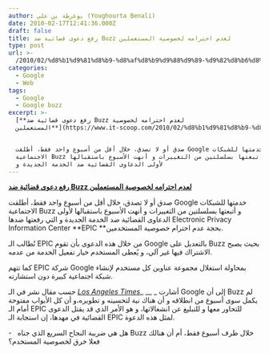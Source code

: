 ```yaml
---
author: يوغرطة بن علي (Youghourta Benali)
date: 2010-02-17T12:41:36.000Z
draft: false
title: رفع دعوى قضائية ضد Buzz لعدم احترامه لخصوصية المستعملين
type: post
url: >-
  /2010/02/%d8%b1%d9%81%d8%b9-%d8%af%d8%b9%d9%88%d9%89-%d9%82%d8%b6%d8%a7%d8%a6%d9%8a%d8%a9-%d8%b6%d8%af-buzz-%d9%84%d8%b9%d8%af%d9%85-%d8%a7%d8%ad%d8%aa%d8%b1%d8%a7%d9%85%d9%87-%d9%84%d8%ae%d8%b5%d9%88%d8%b5/
categories:
  - Google
  - Web
tags:
  - Google
  - Google buzz
excerpt: >-
  [**رفع دعوى قضائية ضد Buzz لعدم احترامه لخصوصية
  المستعملين**](https://www.it-scoop.com/2010/02/%d8%b1%d9%81%d8%b9-%d8%af%d8%b9%d9%88%d9%89-%d9%82%d8%b6%d8%a7%d8%a6%d9%8a%d8%a9-%d8%b6%d8%af-buzz-%d9%84%d8%b9%d8%af%d9%85-%d8%a7%d8%ad%d8%aa%d8%b1%d8%a7%d9%85%d9%87-%d9%84%d8%ae%d8%b5%d9%88%d8%b5/)


  صدق أو لا تصدق، خلال أقل من أسبوع واحد فقط، أطلقت Google خدمتها للشبكات
  الاجتماعية Buzz و أتبعتها بسلسلتين من التغييرات و أنهت الأسبوع باستقبالها
  لأولى الدعاوى القضائية ضد الخدمة الجديدة و
---
```

[**رفع دعوى قضائية ضد Buzz لعدم احترامه لخصوصية المستعملين**](https://www.it-scoop.com/2010/02/%d8%b1%d9%81%d8%b9-%d8%af%d8%b9%d9%88%d9%89-%d9%82%d8%b6%d8%a7%d8%a6%d9%8a%d8%a9-%d8%b6%d8%af-buzz-%d9%84%d8%b9%d8%af%d9%85-%d8%a7%d8%ad%d8%aa%d8%b1%d8%a7%d9%85%d9%87-%d9%84%d8%ae%d8%b5%d9%88%d8%b5/)

صدق أو لا تصدق، خلال أقل من أسبوع واحد فقط، أطلقت Google خدمتها للشبكات الاجتماعية Buzz و أتبعتها بسلسلتين من التغييرات و أنهت الأسبوع باستقبالها لأولى الدعاوى القضائية ضد الخدمة الجديدة و التي رفعتها ضدها Electronic Privacy Information Center \*\*EPIC \*\*بحجة عدم احترام خصوصية المستخدمين.

[](https://www.it-scoop.com/2010/02/%d8%b1%d9%81%d8%b9-%d8%af%d8%b9%d9%88%d9%89-%d9%82%d8%b6%d8%a7%d8%a6%d9%8a%d8%a9-%d8%b6%d8%af-buzz-%d9%84%d8%b9%d8%af%d9%85-%d8%a7%d8%ad%d8%aa%d8%b1%d8%a7%d9%85%d9%87-%d9%84%d8%ae%d8%b5%d9%88%d8%b5/)

تُطالب الـ EPIC من خلال هذه الدعوى بأن تقوم Google بالتعديل على Buzz بحيث يصبح الاشتراك فيها غير آلي، و يُعطى المستخدم خيار تفعيل الخدمة من عدمه.

كما تتهم EPIC شركة Google بمحاولة استغلال مجموعة عناوين كل مستخدم لإنشاء شبكة اجتماعية كبيرة دون استشارته.

حسب مقال نشر في الـ *[Los Angeles Times](http://latimesblogs.latimes.com/technology/2010/02/privacy-google-buzz.html)*\_ \__ \_ أشارت Google إلى أن Buzz لم يكمل سوى أسبوع من انطلاقه و أن هناك نية لتحسينه و تطويره،و أن كل الأبواب مفتوحة أمام الـ EPIC للتحاور معها و للتبليغ عن انشغالاتها، و هو الأمر الذي قد يقتل الدعوى القضائية في مهدها، إن استجابة الـ EPIC لمثل هذه الدعوة.

\-   هل هي ضريبة النجاح السريع الذي جناه Buzz خلال ظرف أسبوع فقط، أم أن هنالك فعلا خرق لخصوصية المستخدم؟
